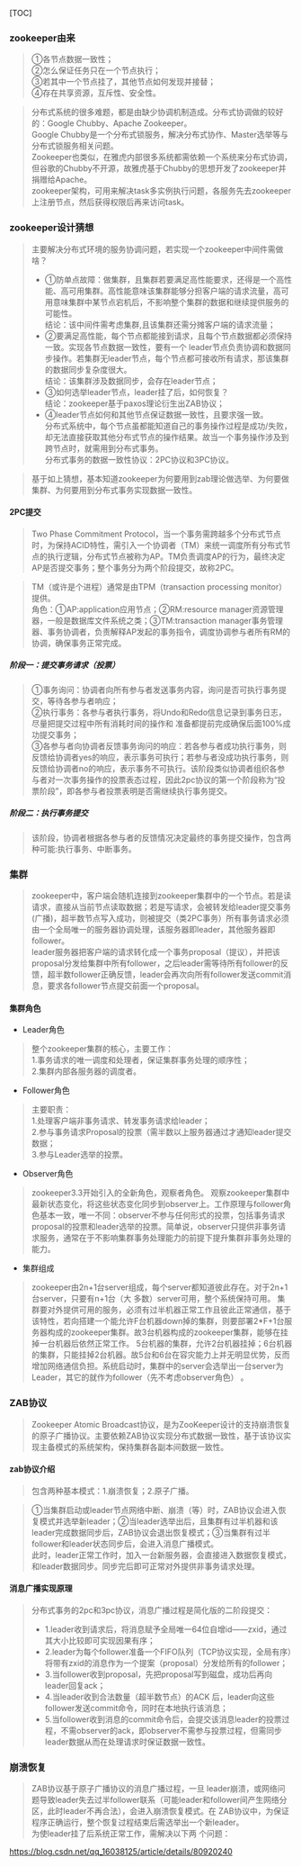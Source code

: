 [TOC]

### zookeeper由来
>①各节点数据一致性；  
②怎么保证任务只在一个节点执行；  
③若其中一个节点挂了，其他节点如何发现并接替；  
④存在共享资源，互斥性、安全性。

>分布式系统的很多难题，都是由缺少协调机制造成。分布式协调做的较好的：Google Chubby、Apache Zookeeper。  
Google Chubby是一个分布式锁服务，解决分布式协作、Master选举等与分布式锁服务相关问题。  
Zookeeper也类似，在雅虎内部很多系统都需依赖一个系统来分布式协调，但谷歌的Chubby不开源，故雅虎基于Chubby的思想开发了zookeeper并捐赠给Apache。  
zookeeper架构，可用来解决task多实例执行问题，各服务先去zookeeper上注册节点，然后获得权限后再来访问task。

### zookeeper设计猜想
>主要解决分布式环境的服务协调问题，若实现一个zookeeper中间件需做啥？  
>- ①防单点故障：做集群，且集群若要满足高性能要求，还得是一个高性能、高可用集群。高性能意味该集群能够分担客户端的请求流量，高可用意味集群中某节点宕机后，不影响整个集群的数据和继续提供服务的可能性。    
结论：该中间件需考虑集群,且该集群还需分摊客户端的请求流量；  
>- ②要满足高性能，每个节点都能接到请求，且每个节点数据都必须保持一致。实现各节点数据一致性，要有一个 leader节点负责协调和数据同步操作。若集群无leader节点，每个节点都可接收所有请求，那该集群的数据同步复杂度很大。  
结论：该集群涉及数据同步，会存在leader节点；  
>- ③如何选举leader节点，leader挂了后，如何恢复？  
结论：zookeeper基于paxos理论衍生出ZAB协议；    
>- ④leader节点如何和其他节点保证数据一致性，且要求强一致。  
分布式系统中，每个节点虽都能知道自己的事务操作过程是成功/失败，却无法直接获取其他分布式节点的操作结果。故当一个事务操作涉及到跨节点时，就需用到分布式事务。  
分布式事务的数据一致性协议：2PC协议和3PC协议。

>基于如上猜想，基本知道zookeeper为何要用到zab理论做选举、为何要做集群、为何要用到分布式事务实现数据一致性。

#### 2PC提交
>Two Phase Commitment Protocol，当一个事务需跨越多个分布式节点时，为保持ACID特性，需引入一个协调者（TM）来统一调度所有分布式节点的执行逻辑，分布式节点被称为AP。TM负责调度AP的行为，最终决定AP是否提交事务；整个事务分为两个阶段提交，故称2PC。

>TM（或许是个进程）通常是由TPM（transaction processing monitor）提供。  
角色：①AP:application应用节点；②RM:resource manager资源管理器，一般是数据库文件系统之类；③TM:transaction manager事务管理器、事务协调者，负责解释AP发起的事务指令，调度协调参与者所有RM的协调，确保事务正常完成。
##### 阶段一：提交事务请求（投票）
>①事务询问：协调者向所有参与者发送事务内容，询问是否可执行事务提交，等待各参与者响应；  
②执行事务：各参与者执行事务，将Undo和Redo信息记录到事务日志，尽量把提交过程中所有消耗时间的操作和
准备都提前完成确保后面100%成功提交事务；  
③各参与者向协调者反馈事务询问的响应：若各参与者成功执行事务，则反馈给协调者yes的响应，表示事务可执行；若参与者没成功执行事务，则反馈给协调者no的响应，表示事务不可执行。该阶段类似协调者组织各参与者对一次事务操作的投票表态过程，因此2pc协议的第一个阶段称为“投票阶段”，即各参与者投票表明是否需继续执行事务提交。
##### 阶段二：执行事务提交
>该阶段，协调者根据各参与者的反馈情况决定最终的事务提交操作，包含两种可能:执行事务、中断事务。

### 集群
>zookeeper中，客户端会随机连接到zookeeper集群中的一个节点。若是读请求，直接从当前节点读取数据；若是写请求，会被转发给leader提交事务(广播)，超半数节点写入成功，则被提交（类2PC事务）所有事务请求必须由一个全局唯一的服务器协调处理，该服务器即leader，其他服务器即follower。   
leader服务器把客户端的请求转化成一个事务proposal（提议），并把该proposal分发给集群中所有follower，之后leader需等待所有follower的反馈，超半数follower正确反馈，leader会再次向所有follower发送commit消息，要求各follower节点提交前面一个proposal。

#### 集群角色
- Leader角色
>整个zookeeper集群的核心，主要工作：  
>1.事务请求的唯一调度和处理者，保证集群事务处理的顺序性；  
2.集群内部各服务器的调度者。

- Follower角色
>主要职责：  
>1.处理客户端非事务请求、转发事务请求给leader；  
2.参与事务请求Proposal的投票（需半数以上服务器通过才通知leader提交数据；  
3.参与Leader选举的投票。  

- Observer角色
>zookeeper3.3开始引入的全新角色，观察者角色。
观察zookeeper集群中最新状态变化，将这些状态变化同步到observer上。工作原理与follower角色基本一致，唯一不同：observer不参与任何形式的投票，包括事务请求proposal的投票和leader选举的投票。简单说，observer只提供非事务请求服务，通常在于不影响集群事务处理能力的前提下提升集群非事务处理的能力。

- 集群组成
>zookeeper由2n+1台server组成，每个server都知道彼此存在。对于2n+1台server，只要有n+1台（大
多数）server可用，整个系统保持可用。   集群要对外提供可用的服务，必须有过半机器正常工作且彼此正常通信，基于该特性，若向搭建一个能允许F台机器down掉的集群，则要部署2*F+1台服务器构成的zookeeper集群。故3台机器构成的zookeeper集群，能够在挂掉一台机器后依然正常工作。
>5台机器的集群，允许2台机器挂掉；6台机器的集群，只能挂掉2台机器。故5台和6台在容灾能力上并无明显优势，反而增加网络通信负担。系统启动时，集群中的server会选举出一台server为Leader，其它的就作为follower（先不考虑observer角色） 。

### ZAB协议
>Zookeeper Atomic Broadcast协议，是为ZooKeeper设计的支持崩溃恢复的原子广播协议。主要依赖ZAB协议实现分布式数据一致性，基于该协议实现主备模式的系统架构，保持集群各副本间数据一致性。  
#### zab协议介绍
>包含两种基本模式：1.崩溃恢复；2.原子广播。

>①当集群启动或leader节点网络中断、崩溃（等）时，ZAB协议会进入恢复模式并选举新leader；②当leader选举出后，且集群有过半机器和该leader完成数据同步后，ZAB协议会退出恢复模式；③当集群有过半follower和leader状态同步后，会进入消息广播模式。  
此时，leader正常工作时，加入一台新服务器，会直接进入数据恢复模式，和leader数据同步。同步完后即可正常对外提供非事务请求处理。

#### 消息广播实现原理
>分布式事务的2pc和3pc协议，消息广播过程是简化版的二阶段提交：
>- 1.leader收到请求后，将消息赋予全局唯一64位自增id——zxid，通过其大小比较即可实现因果有序；  
>- 2.leader为每个follower准备一个FIFO队列（TCP协议实现，全局有序）将带有zxid的消息作为一个提案（proposal）分发给所有的follower；  
>- 3.当follower收到proposal，先把proposal写到磁盘，成功后再向leader回复ack；  
>- 4.当leader收到合法数量（超半数节点）的ACK 后，leader向这些follower发送commit命令，同时在本地执行该消息；  
>- 5.当follower收到消息的commit命令后，会提交该消息leader的投票过程，不需observer的ack，即observer不需参与投票过程，但需同步leader数据从而在处理请求时保证数据一致性。

### 崩溃恢复
>ZAB协议基于原子广播协议的消息广播过程，一旦 leader崩溃，或网络问题导致leader失去过半follower联系（可能leader和follower间产生网络分区，此时leader不再合法），会进入崩溃恢复模式。在 ZAB协议中，为保证程序正确运行，整个恢复过程结束后需选举出一个新leader。  
为使leader挂了后系统正常工作，需解决以下两
个问题：


https://blog.csdn.net/qq_16038125/article/details/80920240